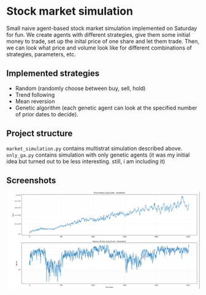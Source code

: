 # Stock market simulation

Small naive agent-based stock market simulation implemented on Saturday for fun. We create agents with different strategies, give them some initial money to trade, set up the inital price of one share and let them trade. Then, we can look what price and volume look like for different combinations of strategies, parameters, etc. 

## Implemented strategies
- Random (randomly choose between buy, sell, hold)
- Trend following
- Mean reversion
- Genetic algorithm (each genetic agent can look at the specified number of prior dates to decide).

## Project structure
`market_simulation.py` contains multistrat simulation described above.
`only_ga.py` contains simulation with only genetic agents (it was my initial idea but turned out to be less interesting. still, i am including it)

## Screenshots
![Alt text](image.png)